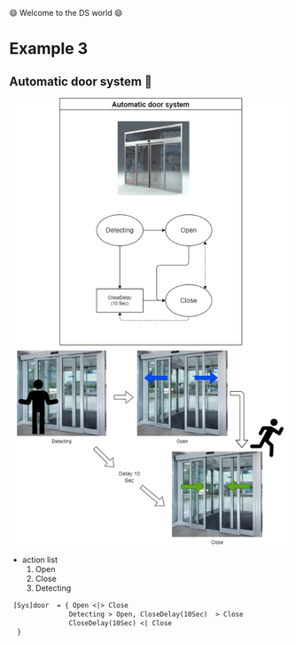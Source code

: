 :smile: Welcome to the DS world  :smile:
# Example 3

## Automatic door system :door:


 ![AAA](./ex3.dio.png)
 
  - action list 
    1. Open
    2. Close
    3. Detecting

```
 [Sys]door  = { Open <|> Close
               Detecting > Open, CloseDelay(10Sec)  > Close
               CloseDelay(10Sec) <| Close
  }
```
